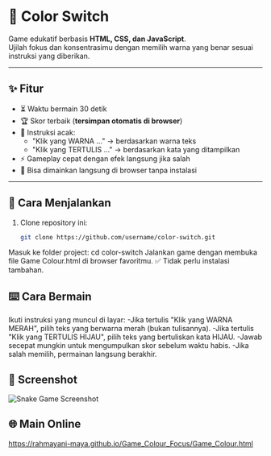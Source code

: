 # 🎨 Color Switch  

Game edukatif berbasis **HTML, CSS, dan JavaScript**.  
Ujilah fokus dan konsentrasimu dengan memilih warna yang benar sesuai instruksi yang diberikan.  

---

## ✨ Fitur
- ⏳ Waktu bermain 30 detik  
- 🏆 Skor terbaik (**tersimpan otomatis di browser**)  
- 🎯 Instruksi acak:  
  - "Klik yang WARNA ..." → berdasarkan warna teks  
  - "Klik yang TERTULIS ..." → berdasarkan kata yang ditampilkan  
- ⚡ Gameplay cepat dengan efek langsung jika salah  
- 📱 Bisa dimainkan langsung di browser tanpa instalasi  

---

## 🚀 Cara Menjalankan
1. Clone repository ini:
   ```bash
   git clone https://github.com/username/color-switch.git
Masuk ke folder project: cd color-switch
Jalankan game dengan membuka file Game Colour.html di browser favoritmu.
✅ Tidak perlu instalasi tambahan.

## ⌨️ Cara Bermain
Ikuti instruksi yang muncul di layar:
-Jika tertulis "Klik yang WARNA MERAH", pilih teks yang berwarna merah (bukan tulisannya).
-Jika tertulis "Klik yang TERTULIS HIJAU", pilih teks yang bertuliskan kata HIJAU.
-Jawab secepat mungkin untuk mengumpulkan skor sebelum waktu habis.
-Jika salah memilih, permainan langsung berakhir.

## 📸 Screenshot
![Snake Game Screenshot](GamePlay.png)

## 🌐 Main Online
https://rahmayani-maya.github.io/Game_Colour_Focus/Game_Colour.html
